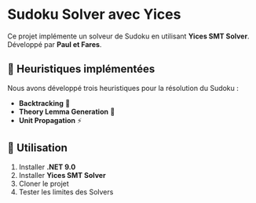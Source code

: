 # Sudoku Solver avec Yices

Ce projet implémente un solveur de Sudoku en utilisant **Yices SMT Solver**.  
Développé par **Paul et Fares**.

## 🔧 Heuristiques implémentées
Nous avons développé trois heuristiques pour la résolution du Sudoku :
- **Backtracking** 🏁  
- **Theory Lemma Generation** 📜  
- **Unit Propagation** ⚡  

## 🚀 Utilisation
1. Installer **.NET 9.0**  
2. Installer **Yices SMT Solver**  
3. Cloner le projet
4. Tester les limites des Solvers

